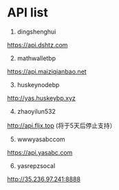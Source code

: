 # API list

1. dingshenghui

https://api.dshtz.com

2. mathwalletbp

https://api.maiziqianbao.net

3. huskeynodebp

http://yas.huskeybp.xyz

4. zhaoyilun532

http://api.fljx.top  (将于5天后停止支持）

5. wwwyasabccom

https://api.yasabc.com

6. yasrepzsocal

http://35.236.97.241:8888
